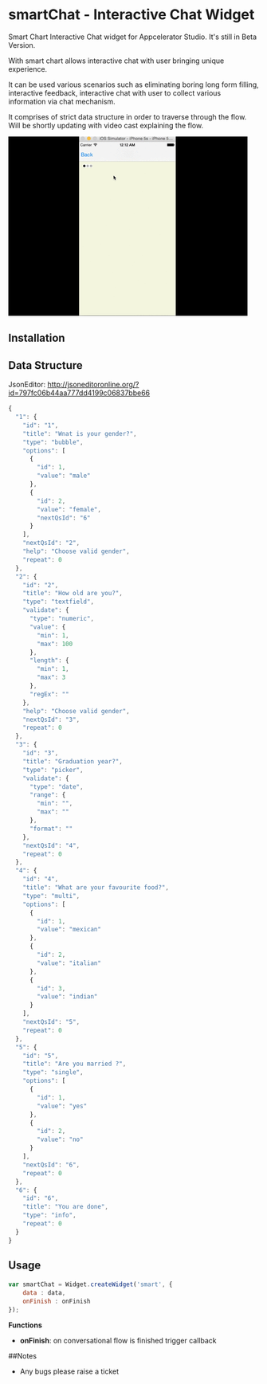 # smartChat - Interactive Chat Widget
Smart Chart Interactive Chat widget for Appcelerator Studio. It's still in Beta Version.

With smart chart allows interactive chat with user bringing unique experience.

It can be used various scenarios such as eliminating boring long form filling, interactive feedback, interactive chat with user to collect various information via chat mechanism.  

It comprises of strict data structure in order to traverse through the flow. Will be shortly updating with video cast explaining the flow.

![image](docs/smartChat.gif?raw=true)

## Installation

## Data Structure 
JsonEditor: http://jsoneditoronline.org/?id=797fc06b44aa777dd4199c06837bbe66
```javascript
{
  "1": {
    "id": "1",
    "title": "Wnat is your gender?",
    "type": "bubble",
    "options": [
      {
        "id": 1,
        "value": "male"
      },
      {
        "id": 2,
        "value": "female",
        "nextQsId": "6"
      }
    ],
    "nextQsId": "2",
    "help": "Choose valid gender",
    "repeat": 0
  },
  "2": {
    "id": "2",
    "title": "How old are you?",
    "type": "textfield",
    "validate": {
      "type": "numeric",
      "value": {
        "min": 1,
        "max": 100
      },
      "length": {
        "min": 1,
        "max": 3
      },
      "regEx": ""
    },
    "help": "Choose valid gender",
    "nextQsId": "3",
    "repeat": 0
  },
  "3": {
    "id": "3",
    "title": "Graduation year?",
    "type": "picker",
    "validate": {
      "type": "date",
      "range": {
        "min": "",
        "max": ""
      },
      "format": ""
    },
    "nextQsId": "4",
    "repeat": 0
  },
  "4": {
    "id": "4",
    "title": "What are your favourite food?",
    "type": "multi",
    "options": [
      {
        "id": 1,
        "value": "mexican"
      },
      {
        "id": 2,
        "value": "italian"
      },
      {
        "id": 3,
        "value": "indian"
      }
    ],
    "nextQsId": "5",
    "repeat": 0
  },
  "5": {
    "id": "5",
    "title": "Are you married ?",
    "type": "single",
    "options": [
      {
        "id": 1,
        "value": "yes"
      },
      {
        "id": 2,
        "value": "no"
      }
    ],
    "nextQsId": "6",
    "repeat": 0
  },
  "6": {
    "id": "6",
    "title": "You are done",
    "type": "info",
    "repeat": 0
  }
}
```

## Usage
```javascript
var smartChat = Widget.createWidget('smart', {
	data : data,
	onFinish : onFinish
});
```

**Functions**
* **onFinish**: on conversational flow is finished trigger callback

##Notes
* Any bugs please raise a ticket